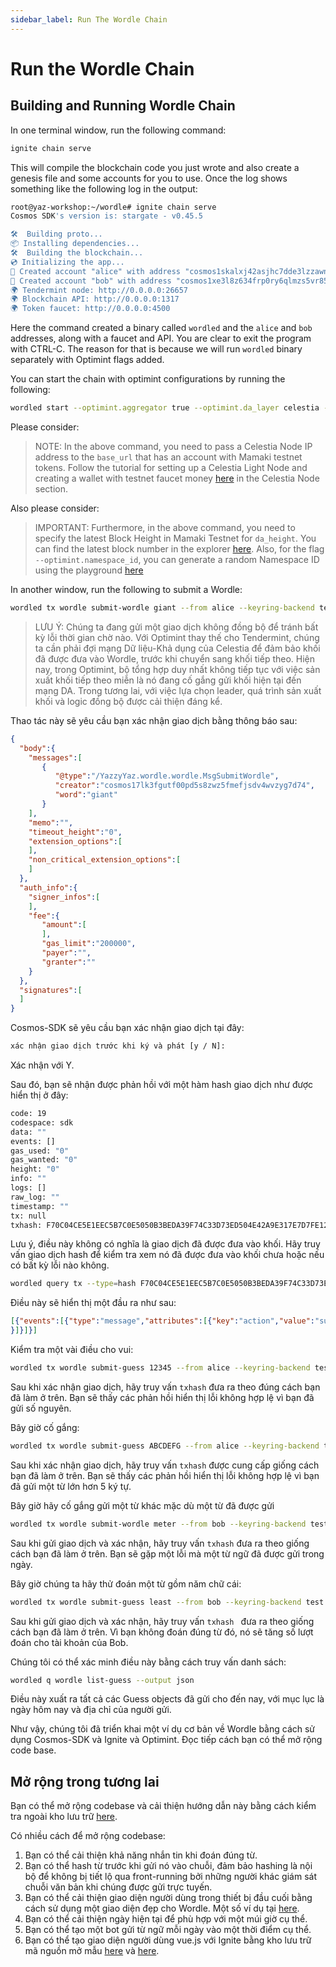 ```yaml
---
sidebar_label: Run The Wordle Chain
---
```


# Run the Wordle Chain
<!-- markdownlint-disable MD013 -->

## Building and Running Wordle Chain

In one terminal window, run the following command:

```sh
ignite chain serve 
```

This will compile the blockchain code you just wrote and also create a genesis file and some accounts for you to use. Once the log shows something like the following log in the output:

```sh
root@yaz-workshop:~/wordle# ignite chain serve
Cosmos SDK's version is: stargate - v0.45.5

🛠️  Building proto...
📦 Installing dependencies...
🛠️  Building the blockchain...
💿 Initializing the app...
🙂 Created account "alice" with address "cosmos1skalxj42asjhc7dde3lzzawnksnztqmgy6sned" with mnemonic: "exact arrive betray hawk trim surround exhibit host vibrant sting range robot luxury vague manage settle slide town bread adult pact scene journey elite"
🙂 Created account "bob" with address "cosmos1xe3l8z634frp0ry6qlmzs5vr85x6gcty7tmf0n" with mnemonic: "wisdom jelly fine boat series time panel real world purchase age area coach eager spot fiber slide apology near endorse flight panel ready torch"
🌍 Tendermint node: http://0.0.0.0:26657
🌍 Blockchain API: http://0.0.0.0:1317
🌍 Token faucet: http://0.0.0.0:4500
```

Here the command created a binary called `wordled` and the `alice` and `bob` addresses, along with a faucet and API. You are clear to exit the program with CTRL-C. The reason for that is because we will run `wordled` binary separately with Optimint flags added.

You can start the chain with optimint configurations by running the following:

```sh
wordled start --optimint.aggregator true --optimint.da_layer celestia --optimint.da_config='{"base_url":"http://XXX.XXX.XXX.XXX:26658","timeout":60000000000,"gas_limit":6000000}' --optimint.namespace_id 000000000000FFFF --optimint.da_start_height XXXXX
```

Please consider:

> NOTE: In the above command, you need to pass a Celestia Node IP address to the `base_url` that has an account with Mamaki testnet tokens. Follow the tutorial for setting up a Celestia Light Node and creating a wallet with testnet faucet money [here](./node-tutorial.md) in the Celestia Node section.

Also please consider:

> IMPORTANT: Furthermore, in the above command, you need to specify the latest Block Height in Mamaki Testnet for `da_height`. You can find the latest block number in the explorer [here](https://testnet.mintscan.io/celestia-testnet). Also, for the flag `--optimint.namespace_id`, you can generate a random Namespace ID using the playground [here](https://go.dev/play/p/7ltvaj8lhRl)

In another window, run the following to submit a Wordle:

```sh
wordled tx wordle submit-wordle giant --from alice --keyring-backend test --chain-id wordle -b async
```

> LƯU Ý: Chúng ta đang gửi một giao dịch không đồng bộ để tránh bất kỳ lỗi thời gian chờ nào. Với Optimint thay thế cho Tendermint, chúng ta cần phải đợi mạng Dữ liệu-Khả dụng của Celestia để đảm bảo khối đã được đưa vào Wordle, trước khi chuyển sang khối tiếp theo. Hiện nay, trong Optimint, bộ tổng hợp duy nhất không tiếp tục với việc sản xuất khối tiếp theo miễn là nó đang cố gắng gửi khối hiện tại đến mạng DA. Trong tương lai, với việc lựa chọn leader, quá trình sản xuất khối và logic đồng bộ được cải thiện đáng kể.

Thao tác này sẽ yêu cầu bạn xác nhận giao dịch bằng thông báo sau:

```json
{
  "body":{
    "messages":[
       {
          "@type":"/YazzyYaz.wordle.wordle.MsgSubmitWordle",
          "creator":"cosmos17lk3fgutf00pd5s8zwz5fmefjsdv4wvzyg7d74",
          "word":"giant"
       }
    ],
    "memo":"",
    "timeout_height":"0",
    "extension_options":[
    ],
    "non_critical_extension_options":[
    ]
  },
  "auth_info":{
    "signer_infos":[
    ],
    "fee":{
       "amount":[
       ],
       "gas_limit":"200000",
       "payer":"",
       "granter":""
    }
  },
  "signatures":[
  ]
}
```

Cosmos-SDK sẽ yêu cầu bạn xác nhận giao dịch tại đây:

```sh
xác nhận giao dịch trước khi ký và phát [y / N]:
```

Xác nhận với Y.

Sau đó, bạn sẽ nhận được phản hồi với một hàm hash giao dịch như được hiển thị ở đây:

```sh
code: 19
codespace: sdk
data: ""
events: []
gas_used: "0"
gas_wanted: "0"
height: "0"
info: ""
logs: []
raw_log: ""
timestamp: ""
tx: null
txhash: F70C04CE5E1EEC5B7C0E5050B3BEDA39F74C33D73ED504E42A9E317E7D7FE128
```

Lưu ý, điều này không có nghĩa là giao dịch đã được đưa vào khối. Hãy truy vấn giao dịch hash để kiểm tra xem nó đã được đưa vào khối chưa hoặc nếu có bất kỳ lỗi nào không.

```sh
wordled query tx --type=hash F70C04CE5E1EEC5B7C0E5050B3BEDA39F74C33D73ED504E42A9E317E7D7FE128 --chain-id wordle --output json | jq -r '.raw_log'
```

Điều này sẽ hiển thị một đầu ra như sau:

```json
[{"events":[{"type":"message","attributes":[{"key":"action","value":"submit_wordle"
}]}]}]
```

Kiểm tra một vài điều cho vui:

```sh
wordled tx wordle submit-guess 12345 --from alice --keyring-backend test --chain-id wordle -b async -y
```

Sau khi xác nhận giao dịch, hãy truy vấn `txhash` đưa ra theo đúng cách bạn đã làm ở trên. Bạn sẽ thấy các phản hồi hiển thị lỗi không hợp lệ vì bạn đã gửi số nguyên.

Bây giờ cố gắng:

```sh
wordled tx wordle submit-guess ABCDEFG --from alice --keyring-backend test --chain-id wordle -b async -y
```

Sau khi xác nhận giao dịch, hãy truy vấn `txhash` được cung cấp giống cách bạn đã làm ở trên. Bạn sẽ thấy các phản hồi hiển thị lỗi không hợp lệ vì bạn đã gửi một từ lớn hơn 5 ký tự.

Bây giờ hãy cố gắng gửi một từ khác mặc dù một từ đã được gửi

```sh
wordled tx wordle submit-wordle meter --from bob --keyring-backend test --chain-id wordle -b async -y
```

Sau khi gửi giao dịch và xác nhận, hãy truy vấn `txhash` đưa ra theo giống cách bạn đã làm ở trên. Bạn sẽ gặp một lỗi mà một từ ngữ đã được gửi trong ngày.

Bây giờ chúng ta hãy thử đoán một từ gồm năm chữ cái:

```sh
wordled tx wordle submit-guess least --from bob --keyring-backend test --chain-id wordle -b async -y
```

Sau khi gửi giao dịch và xác nhận, hãy truy vấn `txhash ` đưa ra theo giống cách bạn đã làm ở trên. Vì bạn không đoán đúng từ đó, nó sẽ tăng số lượt đoán cho tài khoản của Bob.

Chúng tôi có thể xác minh điều này bằng cách truy vấn danh sách:

```sh
wordled q wordle list-guess --output json
```

Điều này xuất ra tất cả các Guess objects đã gửi cho đến nay, với mục lục là ngày hôm nay và địa chỉ của người gửi.

Như vậy, chúng tôi đã triển khai một ví dụ cơ bản về Wordle bằng cách sử dụng Cosmos-SDK và Ignite và Optimint. Đọc tiếp cách bạn có thể mở rộng code base.

## Mở rộng trong tương lai

Bạn có thể mở rộng codebase và cải thiện hướng dẫn này bằng cách kiểm tra ngoài kho lưu trữ [here](https://github.com/celestiaorg/wordle).

Có nhiều cách để mở rộng codebase:

1. Bạn có thể cải thiện khả năng nhắn tin khi đoán đúng từ.
2. Bạn có thể hash từ trước khi gửi nó vào chuỗi, đảm bảo hashing là nội bộ để không bị tiết lộ qua front-running bởi những người khác giám sát chuỗi văn bản khi chúng được gửi trực tuyến.
3. Bạn có thể cải thiện giao diện người dùng trong thiết bị đầu cuối bằng cách sử dụng một giao diện đẹp cho Wordle. Một số ví dụ tại [ here](https://github.com/nimblebun/wordle-cli).
4. Bạn có thể cải thiện ngày hiện tại để phù hợp với một múi giờ cụ thể.
5. Bạn có thể tạo một bot gửi từ ngữ mỗi ngày vào một thời điểm cụ thể.
6. Bạn có thể tạo giao diện người dùng vue.js với Ignite bằng kho lưu trữ mã nguồn mở mẫu [here](https://github.com/yyx990803/vue-wordle) và [here](https://github.com/xudafeng/wordle).
